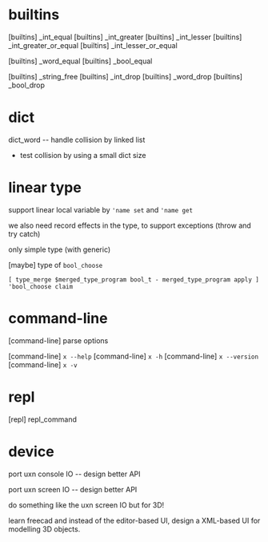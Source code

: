 # builtins

[builtins] _int_equal
[builtins] _int_greater
[builtins] _int_lesser
[builtins] _int_greater_or_equal
[builtins] _int_lesser_or_equal

[builtins] _word_equal
[builtins] _bool_equal

[builtins] _string_free
[builtins] _int_drop
[builtins] _word_drop
[builtins] _bool_drop

# dict

dict_word -- handle collision by linked list

- test collision by using a small dict size

# linear type

support linear local variable by `'name set` and `'name get`

we also need record effects in the type, to support exceptions (throw and try catch)

only simple type (with generic)

[maybe] type of `bool_choose`

```
[ type_merge $merged_type_program bool_t - merged_type_program apply ] 'bool_choose claim
```

# command-line

[command-line] parse options

[command-line] `x --help`
[command-line] `x -h`
[command-line] `x --version`
[command-line] `x -v`

# repl

[repl] repl_command

# device

port uxn console IO -- design better API

port uxn screen IO -- design better API

do something like the uxn screen IO but for 3D!

learn freecad and instead of the editor-based UI,
design a XML-based UI for modelling 3D objects.
